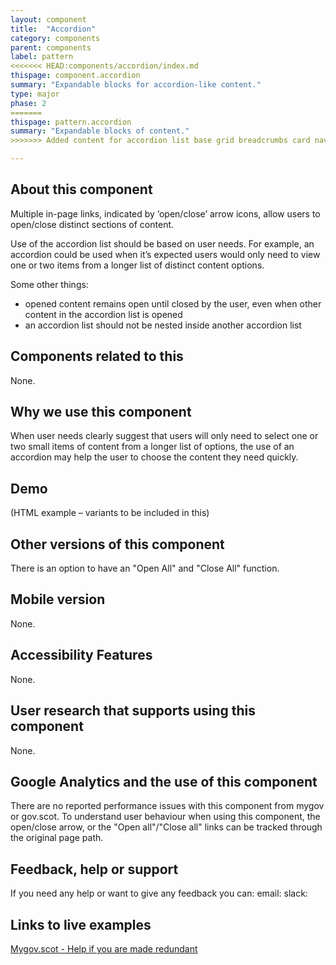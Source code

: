 ```yaml
---
layout: component
title:  "Accordion"
category: components
parent: components
label: pattern
<<<<<<< HEAD:components/accordion/index.md
thispage: component.accordion
summary: "Expandable blocks for accordion-like content."
type: major
phase: 2
=======
thispage: pattern.accordion
summary: "Expandable blocks of content."
>>>>>>> Added content for accordion list base grid breadcrumbs card nav and category header:patterns/accordion/index.md

---
```


## About this component

Multiple in-page links, indicated by ‘open/close’ arrow icons, allow users to open/close distinct sections of content.

Use of the accordion list should be based on user needs. For example, an accordion could be used when it’s expected users would only need to view one or two items from a longer list of distinct content options.

Some other things:
* opened content remains open until closed by the user, even when other content in the accordion list is opened
* an accordion list should not be nested inside another accordion list

## Components related to this

None.

## Why we use this component

When user needs clearly suggest that users will only need to select one or two small items of content from a longer list of options, the use of an accordion may help the user to choose the content they need quickly.

## Demo

(HTML example – variants to be included in this)

## Other versions of this component

There is an option to have an "Open All" and "Close All" function.

## Mobile version

None.

## Accessibility Features

None.

## User research that supports using this component

None.

## Google Analytics and the use of this component

There are no reported performance issues with this component from mygov or gov.scot.
To understand user behaviour when using this component, the open/close arrow, or the "Open all"/"Close all" links can be tracked through the original page path.

## Feedback, help or support

If you need any help or want to give any feedback you can:
email:
slack:

## Links to live examples

[Mygov.scot - Help if you are made redundant](https://www.mygov.scot/legal-advice/)
